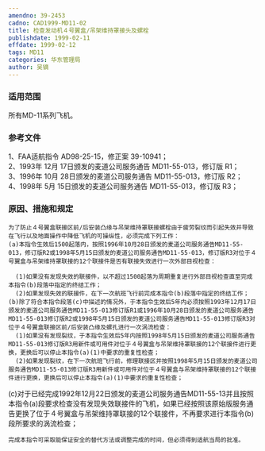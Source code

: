 ```yaml
---
amendno: 39-2453  
cadno: CAD1999-MD11-02  
title: 检查发动机４号翼盒/吊架维持罩接头及螺栓  
publishdate: 1999-02-11  
effdate: 1999-02-12  
tags: MD11  
categories: 华东管理局  
author: 吴镝  
---
```

  
### 适用范围  
所有MD-11系列飞机。  
  
<!--more-->  
### 参考文件  
1、FAA适航指令 AD98-25-15，修正案 39-10941；  
 2、1993年 12月 17日颁发的麦道公司服务通告 MD11-55-013，修订版 R1；  
 3、1996年 10月 28日颁发的麦道公司服务通告 MD11-55-013，修订版 R2；  
 4、1998年 5月 15日颁发的麦道公司服务通告 MD11-55-013，修订版 R3；  
  
### 原因、措施和规定  
    为了防止４号翼盒联接区前/后安装凸缘与吊架维持罩联接螺栓由于疲劳裂纹而引起失效并导致在飞行以及地面操作中降低飞机的可操纵性，必须完成下列工作：  
    (a)本指令生效后1500起落内，按照1996年10月28日颁发的麦道公司服务通告MD11-55-013，修订版R2或1998年5月15日颁发的麦道公司服务通告MD11-55-013，修订版R3对位于４号翼盒与吊架维持罩联接的12个联接件是否有联接失效进行一次外部目视检查：  
      
      (1)如果没有发现失效的联接件，以不超过1500起落为周期重复进行外部目视检查直至完成本指令(b)段落中指定的终结工作；  
      (2)如果发现失效的联接件，在下一次航班飞行前完成本指令(b)段落中指定的终结工作；  
    (b)除了符合本指令段落(c)中描述的情况外，于本指令生效后5年内必须按照1993年12月17日颁发的麦道公司服务通告MD11-55-013修订版R1或1996年10月28日颁发的麦道公司服务通告MD11-55-013修订版R2或1998年5月15日颁发的麦道公司服务通告MD11-55-013修订版R3对位于４号翼盒联接区前/后安装凸缘及螺孔进行一次涡流检查：  
      (1)如果没有发现裂纹，于本指令生效后5年内按照1998年5月15日颁发的麦道公司服务通告MD11-55-013修订版R3用新件或可用件对位于４号翼盒与吊架维持罩联接的12个联接件进行更换，更换后可以停止本指令(a)(1)中要求的重复性检查；  
      (2)如果发现裂纹，在下一次航班飞行前，修理联接区并按照1998年5月15日颁发的麦道公司服务通告MD11-55-013修订版R3用新件或可用件对位于４号翼盒与吊架维持罩联接的12个联接件进行更换，更换后可以停止本指令(a)(1)中要求的重复性检查；  
(c)对于已经完成1992年12月22日颁发的麦道公司服务通告MD11-55-13并且按照本指令(a)段要求检查没有发现失效联接件的飞机，如果已经按照该原始版服务通告更换了位于４号翼盒与吊架维持罩联接的12个联接件，不再要求进行本指令(b)段所要求的涡流检查；  
  
    完成本指令可采取能保证安全的替代方法或调整完成的时间，但必须得到适航当局的批准。  
